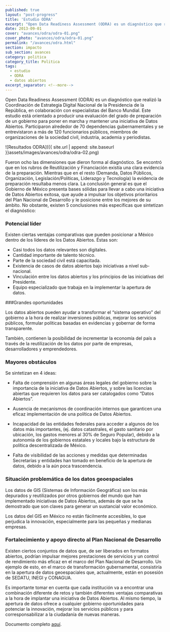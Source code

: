 ```yaml
---
published: true
layout: "post-progress"
title: 'Estudio ODRA'
excerpt: "Open Data Readiness Assessment (ODRA) es un diagnóstico que realizó la Coordinación de Estrategia Digital Nacional de la Presidencia de la República, en colaboración con especialistas del Banco Mundial. Este estudio está orientado a producir una evaluación del grado de preparación de un gobierno para poner en marcha y mantener una iniciativa de Datos Abiertos."
date: 2013-09-01
cover: "avances/odra/odra-01.png"
cover_photo: "avances/odra/odra-01.png"
permalink: "/avances/odra.html"
section: impacto
sub_section: avances
category: politica
category_title: Politica
tags: 
  - estudio
  - ODRA
  - datos abiertos
excerpt_separator: <!--more-->
---
```


Open Data Readiness Assessment (ODRA) es un diagnóstico que realizó la Coordinación de Estrategia Digital Nacional de la Presidencia de la República, en colaboración con especialistas del Banco Mundial. Este estudio está orientado a producir una evaluación del grado de preparación de un gobierno para poner en marcha y mantener una iniciativa de Datos Abiertos. Participaron alrededor de 70 dependencias gubernamentales y se entrevistaron a más de 120 funcionarios públicos, miembros de organizaciones de la sociedad civil, industria, academia y periodistas.

<!--more-->

![Resultados ODRA]({{ site.url | append: site.baseurl }}assets/images/avances/odra/odra-02.png)

Fueron ocho las dimensiones que dieron forma al diagnóstico. Se encontró que en los rubros de Reutilización y Financiación existía una clara evidencia de la preparación. Mientras que en el resto (Demanda, Datos Públicos, Organización, Legislación/Políticas, Liderazgo y Tecnología) la evidencia de preparación resultaba menos clara. 
La conclusión general es que el Gobierno de México presenta bases sólidas para llevar a cabo una iniciativa de Datos Abiertos exitosa, que ayude a impulsar los objetivos prioritarios del Plan Nacional de Desarrollo y le posicione entre los mejores de su ámbito. No obstante, existen 5 conclusiones más específicas que sintetizan el diagnóstico: 

### Potencial líder

Existen ciertas ventajas comparativas que pueden posicionar a México dentro de los líderes de los Datos Abiertos. Éstas son:

* Casi todos los datos relevantes son digitales.
* Cantidad importante de talento técnico.
* Parte de la sociedad civil está capacitada.
* Existencia de casos de datos abiertos bajo iniciativas a nivel sub-nacional.
* Vinculación entre los datos abiertos y los principios de las iniciativas del Presidente.
* Equipo especializado que trabaja en la implementar la apertura de datos.

###Grandes oportunidades

Los datos abiertos pueden ayudar a transformar el “sistema operativo” del gobierno a la hora de realizar inversiones públicas, mejorar los servicios públicos, formular políticas basadas en evidencias y gobernar de forma transparente. 

También, contienen la posibilidad de incrementar la economía del país a través de la reutilización de los datos por parte de empresas, desarrolladores y emprendedores. 

### Mayores obstáculos

Se sintetizan en 4 ideas:

* Falta de comprensión en algunas áreas legales del gobierno sobre la importancia de la iniciativa de Datos Abiertos, y sobre las licencias abiertas que requieren los datos para ser catalogados como “Datos Abiertos”.

* Ausencia de mecanismos de coordinación internos que garanticen una eficaz implementación de una política de Datos Abiertos. 

* Incapacidad de las entidades federales para acceder a algunos de los datos más importantes, (ej. datos catastrales, el gasto sanitario por ubicación, los gastos menores al 30% de Seguro Popular), debido a la autonomía de los gobiernos estatales y locales bajo la estructura de política descentralizada de México.

* Falta de visibilidad de las acciones y medidas que determinadas Secretarías y entidades han tomado en beneficio de la apertura de datos, debido a la aún poca trascendencia.

### Situación problemática de los datos geoespaciales

Los datos de GIS (Sistemas de Información Geográfica) son los más depurados y reutilizados por otros gobiernos del mundo que han implementado iniciativas de Datos Abiertos, además de que se ha demostrado que son claves para generar un sustancial valor económico. 

Los datos del GIS en México no están fácilmente accesibles, lo que perjudica la innovación, especialmente para las pequeñas y medianas empresas.

### Fortalecimiento y apoyo directo al Plan Nacional de Desarrollo

Existen ciertos conjuntos de datos que, de ser liberados en formatos abiertos, podrían impulsar mejores prestaciones de servicios y un control de rendimiento más eficaz en el marco del Plan Nacional de Desarrollo. Un ejemplo de esto, en el marco de transformación gubernamental, consistiría en la apertura de datos geoespaciales que, actualmente, están en posesión de SEDATU, INEGI y CONAGUA.

Es importante tomar en cuenta que cada institución va a encontrar una combinación diferente de retos y también diferentes ventajas comparativas a la hora de implantar una iniciativa de Datos Abiertos. Al mismo tiempo, la apertura de datos ofrece a cualquier gobierno oportunidades para potenciar la innovación, mejorar los servicios públicos y para corresponsabilizar a la ciudadanía de nuevas maneras.

Documento completo [aquí](https://drive.google.com/file/d/0B6xuFjlJEb0NbUxYQWhxOU00MkE/view?usp=sharing "ODRA").
